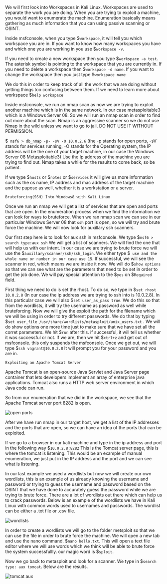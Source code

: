
We will first look into Workspaces in Kali Linux. Workspaces are used to separate the work you are doing. When you are trying to exploit a machine, you would want to enumerate the machine. Enumeration basically means gathering as much information that you can using passive scanning or OSINT. 

Inside msfconsole, when you type $`workspace`, it will tell you which workspace you are in. If you want to know how many workspaces you have and which one you are working in you use $`workspace -v`. 

If you need to create a new workspace then you type $`workspace -a test`. The asterisk symbol is pointing to the workspace that you are currently in. If you need to delete a workspace then $`workspace -d name`. If you want to change the workspace then you just type $`workspace name`

We do this in order to keep track of all the work that we are doing without getting things too confusing between them. If we need to learn more about workspace $`help workspace`

 Inside msfconsole, we run an nmap scan as now we are trying to exploit another machine which is in the same network. In our case metasploitable3 which is a Windows Server 08. So we will run an nmap scan in order to find out more about the scan. Nmap is an aggressive scanner so we do not use Nmap in the wild unless we want to go to jail. DO NOT USE IT WITHOUT PERMISSION. 
 
 $` msf6 > db_nmap -p- -sV -O 10.0.2.6` (the -p stands for open ports, -sV stands for services running, -O stands for the Operating system, the IP address will be the one of your target machine, in our case the Windows Server 08 Metasploitable3) Use the Ip address of the machine you are trying to find out. Nmap takes a while for the results to come back, so be patient. 
 
 If we type $`hosts` or $`notes` or $`services` it will give us more information such as the os name, IP address and mac address of the target machine and the pupose as well, whether it is a workstation or a server. 
 
 `Bruteforcing(SSH) Into Windows8 with Kali Linux` 
 
 Once we run an nmap we will get a list of services that are open and ports that are open. In the enumeration process when we find the information we can look for ways to bruteforce. When we ran nmap scan we can see in our particular Windows Server 08 that `ssh` port is open, so we will try and brute force the machine. We will now look for auxillary ssh scanners. 
 
 Our first step here is to look for aux ssh in msfconsole. We type $`msf6 > search type:aux ssh` We will get a list of scanners. We will find the one that will help us with our intent. In our case we are trying to brute force we will use the $`auxillary/scanner/ssh/ssh_login`. We either type $` use and the whole name or number in our case use 15`. If successful, we will see the scanner in red, which means we are inside it now. We will do $`show options` so that we can see what are the parameters that need to be set in order to get the job done. We will pay special attention to the $`yes` on $`Required` field. 

First thing we need to do is set the rhost. To do so, we type in $`set rhost 10.0.2.8` (In our case the ip address we are trying to ssh into is 10.0.2.8). In this particular case we will also $`set user_as_pass true`. We do this so that from the wordlists, it will try the username as password as well while bruteforcing. Now we will give the exploit the path for the filename which we will be using in order to try different passwords. We do that by typing $`set user_file /usr/share/wordlists/metasploit/unix_users.txt` . We will do show options one more time just to make sure that we have set all the corret parameters. We hit $`run` after this. if successful, it will tell us whether it was successful or not. If we are, then we hit $`ctrl+z` and get out of msfconsole. this only suspends the msfconsole. Once we get out, we will type $`ssh vagrant@10.0.2.8` It will prompt you for your password and you are in. 



`Exploiting an Apache Tomcat Server`

Apache Tomcat is an open-source Java Servlet and Java Server page container that lets developers implement an array of enterprise java applications. Tomcat also runs a HTTP web server environment in which Java code can run. 

So from our enumeration that we did in the workspace, we see that the Apache Tomcat server port 8282 is open. 

 ![open ports](https://user-images.githubusercontent.com/93686063/201373243-96e32798-b879-471e-b704-313bcd199a87.JPG)

After we have run nmap in our target host, we get a list of the IP addresses and the ports that are open, so we can have an idea of the ports that can be exploited. 

If we go to a browser in our kali machine and type in the ip address and port in the following way $`10.0.2.8:8282` This is the Tomcat server page, this is where the tomcat is listening. This would be an example of manual enumeration, we just put in the IP address and the port and we can see what is listening. 

In our last example we used a wordlists but now we will create our own wordlists, this is an example of us already knowing the username and password or trying to guess the username and password based on the OSINT that we have done to accurately guess the password while we are trying to brute force. There are a lot of wordlists out there which can help us to crack passwords. Below is an example of the wordlists we have in Kali Linux with common words used to usernames and passwords. The wordlist can be either a .txt file or .csv file. 



![wordlists](https://user-images.githubusercontent.com/93686063/201375979-c97a72ce-4fa5-4619-8bc0-21a0e8ac0461.JPG)

In order to create a wordlists we will go to the folder metsploit so that we can use the file in order to brute force the machine. We will open a new tab and use the nano command. $`nano hello.txt`. This will open a text file editor where we will use words which we think will be able to brute force the system successfullly. our magic word is $`sploit`. 

Now we go back to metasploit and look for a scanner. We type in $`search type: aux tomcat`. Below are the results. 

![tomcat aux](https://user-images.githubusercontent.com/93686063/201379322-41dd0e8c-fa91-45f1-b9bb-8aaec4d36156.JPG)



